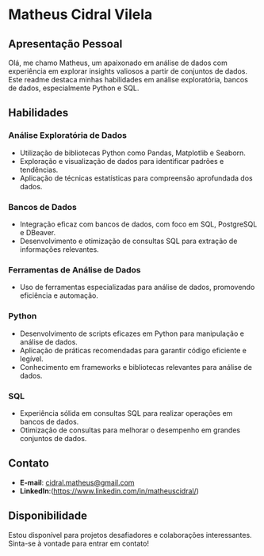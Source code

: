 # Matheus Cidral Vilela

## Apresentação Pessoal

Olá, me chamo Matheus, um apaixonado em análise de dados com experiência em explorar insights valiosos a partir de conjuntos de dados. Este readme destaca minhas habilidades em análise exploratória, bancos de dados, especialmente Python e SQL.

## Habilidades

### Análise Exploratória de Dados

- Utilização de bibliotecas Python como Pandas, Matplotlib e Seaborn.
- Exploração e visualização de dados para identificar padrões e tendências.
- Aplicação de técnicas estatísticas para compreensão aprofundada dos dados.

### Bancos de Dados

- Integração eficaz com bancos de dados, com foco em SQL, PostgreSQL e DBeaver.
- Desenvolvimento e otimização de consultas SQL para extração de informações relevantes.

### Ferramentas de Análise de Dados

- Uso de ferramentas especializadas para análise de dados, promovendo eficiência e automação.

### Python

- Desenvolvimento de scripts eficazes em Python para manipulação e análise de dados.
- Aplicação de práticas recomendadas para garantir código eficiente e legível.
- Conhecimento em frameworks e bibliotecas relevantes para análise de dados.

### SQL

- Experiência sólida em consultas SQL para realizar operações em bancos de dados.
- Otimização de consultas para melhorar o desempenho em grandes conjuntos de dados.


## Contato

- **E-mail**: cidral.matheus@gmail.com
- **LinkedIn**:(https://www.linkedin.com/in/matheuscidral/)

## Disponibilidade

Estou disponível para projetos desafiadores e colaborações interessantes. Sinta-se à vontade para entrar em contato!


